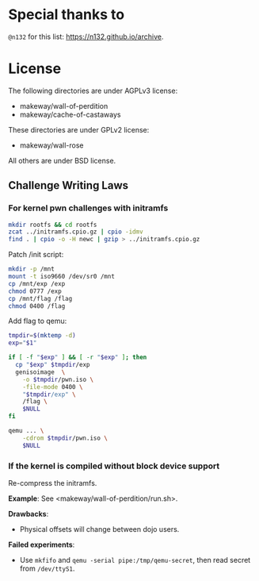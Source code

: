 # Special thanks to

`@n132` for this list: <https://n132.github.io/archive>.

# License

The following directories are under AGPLv3 license:
* makeway/wall-of-perdition
* makeway/cache-of-castaways

These directories are under GPLv2 license:
* makeway/wall-rose

All others are under BSD license.

## Challenge Writing Laws

### For kernel pwn challenges with initramfs

```bash
mkdir rootfs && cd rootfs
zcat ../initramfs.cpio.gz | cpio -idmv
find . | cpio -o -H newc | gzip > ../initramfs.cpio.gz
```

Patch /init script:
```bash
mkdir -p /mnt
mount -t iso9660 /dev/sr0 /mnt
cp /mnt/exp /exp
chmod 0777 /exp
cp /mnt/flag /flag
chmod 0400 /flag
```

Add flag to qemu:
```bash
tmpdir=$(mktemp -d)
exp="$1"

if [ -f "$exp" ] && [ -r "$exp" ]; then
  cp "$exp" $tmpdir/exp
  genisoimage  \
    -o $tmpdir/pwn.iso \
    -file-mode 0400 \
    "$tmpdir/exp" \
    /flag \
    $NULL
fi

qemu ... \
    -cdrom $tmpdir/pwn.iso \
    $NULL
```

### If the kernel is compiled without block device support

Re-compress the initramfs.

**Example**: See <makeway/wall-of-perdition/run.sh>.

**Drawbacks**:
* Physical offsets will change between dojo users.

**Failed experiments**:
* Use `mkfifo` and `qemu -serial pipe:/tmp/qemu-secret`, then read secret
  from `/dev/ttyS1`.
